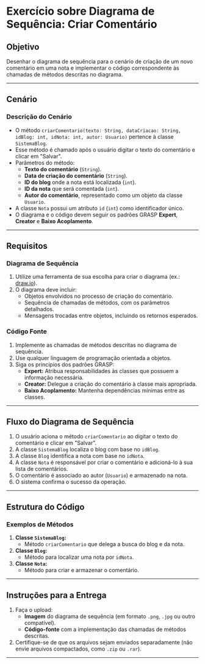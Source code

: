# Exercício sobre Diagrama de Sequência: Criar Comentário

## Objetivo
Desenhar o diagrama de sequência para o cenário de criação de um novo comentário em uma nota e implementar o código correspondente às chamadas de métodos descritas no diagrama.

---

## Cenário

### Descrição do Cenário
- O método `criarComentario(texto: String, dataCriacao: String, idBlog: int, idNota: int, autor: Usuario)` pertence à classe `SistemaBlog`.
- Esse método é chamado após o usuário digitar o texto do comentário e clicar em "Salvar".
- Parâmetros do método:
  - **Texto do comentário** (`String`).
  - **Data de criação do comentário** (`String`).
  - **ID do blog** onde a nota está localizada (`int`).
  - **ID da nota** que será comentada (`int`).
  - **Autor do comentário**, representado como um objeto da classe `Usuario`.
- A classe `Nota` possui um atributo `id` (`int`) como identificador único.
- O diagrama e o código devem seguir os padrões GRASP **Expert**, **Creator** e **Baixo Acoplamento**.

---

## Requisitos

### Diagrama de Sequência
1. Utilize uma ferramenta de sua escolha para criar o diagrama (ex.: [draw.io](https://app.diagrams.net/)).
2. O diagrama deve incluir:
   - Objetos envolvidos no processo de criação do comentário.
   - Sequência de chamadas de métodos, com os parâmetros detalhados.
   - Mensagens trocadas entre objetos, incluindo os retornos esperados.

### Código Fonte
1. Implemente as chamadas de métodos descritas no diagrama de sequência.
2. Use qualquer linguagem de programação orientada a objetos.
3. Siga os princípios dos padrões GRASP:
   - **Expert:** Atribua responsabilidades às classes que possuem a informação necessária.
   - **Creator:** Delegue a criação do comentário à classe mais apropriada.
   - **Baixo Acoplamento:** Mantenha dependências mínimas entre as classes.

---

## Fluxo do Diagrama de Sequência

1. O usuário aciona o método `criarComentario` ao digitar o texto do comentário e clicar em "Salvar".
2. A classe `SistemaBlog` localiza o blog com base no `idBlog`.
3. A classe `Blog` identifica a nota com base no `idNota`.
4. A classe `Nota` é responsável por criar o comentário e adicioná-lo à sua lista de comentários.
5. O comentário é associado ao autor (`Usuario`) e armazenado na nota.
6. O sistema confirma o sucesso da operação.

---

## Estrutura do Código

### Exemplos de Métodos
1. **Classe `SistemaBlog`:**
   - Método `criarComentario` que delega a busca do blog e da nota.
2. **Classe `Blog`:**
   - Método para localizar uma nota por `idNota`.
3. **Classe `Nota`:**
   - Método para criar e armazenar o comentário.

---

## Instruções para a Entrega

1. Faça o upload:
   - **Imagem** do diagrama de sequência (em formato `.png`, `.jpg` ou outro compatível).
   - **Código-fonte** com a implementação das chamadas de métodos descritas.
2. Certifique-se de que os arquivos sejam enviados separadamente (não envie arquivos compactados, como `.zip` ou `.rar`).

---
